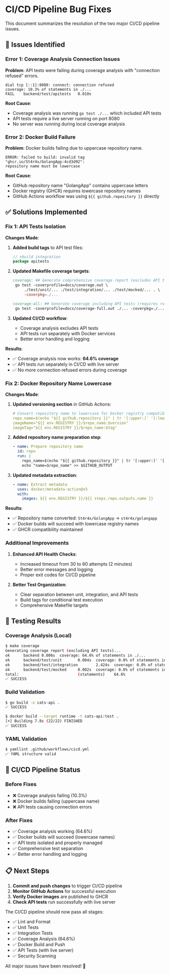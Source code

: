 # CI/CD Pipeline Bug Fixes

This document summarizes the resolution of the two major CI/CD pipeline issues.

## 🐛 Issues Identified

### Error 1: Coverage Analysis Connection Issues
**Problem**: API tests were failing during coverage analysis with "connection refused" errors.
```
dial tcp [::1]:8080: connect: connection refused
coverage: 10.3% of statements in ./...
FAIL	backend/test/apitests	0.010s
```

**Root Cause**: 
- Coverage analysis was running `go test ./...` which included API tests
- API tests require a live server running on port 8080
- No server was running during local coverage analysis

### Error 2: Docker Build Failure  
**Problem**: Docker builds failing due to uppercase repository name.
```
ERROR: failed to build: invalid tag "ghcr.io/St4r4x/GolangApp:4cd3d92": 
repository name must be lowercase
```

**Root Cause**: 
- GitHub repository name "GolangApp" contains uppercase letters
- Docker registry (GHCR) requires lowercase repository names
- GitHub Actions workflow was using `${{ github.repository }}` directly

## ✅ Solutions Implemented

### Fix 1: API Tests Isolation

**Changes Made**:
1. **Added build tags** to API test files:
   ```go
   // +build integration
   package apitests
   ```

2. **Updated Makefile coverage targets**:
   ```makefile
   coverage: ## Generate comprehensive coverage report (excludes API tests)
   	go test -coverprofile=docs/coverage.out \
   		./test/unit/... ./test/integration/... ./test/mocked/... . \
   		-coverpkg=./...
   
   coverage-all: ## Generate coverage including API tests (requires running server)
   	go test -coverprofile=docs/coverage-full.out ./... -coverpkg=./...
   ```

3. **Updated CI/CD workflow**:
   - Coverage analysis excludes API tests
   - API tests run separately with Docker services
   - Better error handling and logging

**Results**:
- ✅ Coverage analysis now works: **64.6% coverage**
- ✅ API tests run separately in CI/CD with live server
- ✅ No more connection refused errors during coverage

### Fix 2: Docker Repository Name Lowercase

**Changes Made**:
1. **Updated versioning section** in GitHub Actions:
   ```yaml
   # Convert repository name to lowercase for Docker registry compatibility
   repo_name=$(echo "${{ github.repository }}" | tr '[:upper:]' '[:lower:]')
   imageName="${{ env.REGISTRY }}/$repo_name:$version"
   imageTag="${{ env.REGISTRY }}/$repo_name:$tag"
   ```

2. **Added repository name preparation step**:
   ```yaml
   - name: Prepare repository name
     id: repo
     run: |
       repo_name=$(echo "${{ github.repository }}" | tr '[:upper:]' '[:lower:]')
       echo "name=$repo_name" >> $GITHUB_OUTPUT
   ```

3. **Updated metadata extraction**:
   ```yaml
   - name: Extract metadata
     uses: docker/metadata-action@v5
     with:
       images: ${{ env.REGISTRY }}/${{ steps.repo.outputs.name }}
   ```

**Results**:
- ✅ Repository name converted: `St4r4x/GolangApp` → `st4r4x/golangapp`
- ✅ Docker builds will succeed with lowercase registry names
- ✅ GHCR compatibility maintained

### Additional Improvements

1. **Enhanced API Health Checks**:
   - Increased timeout from 30 to 60 attempts (2 minutes)
   - Better error messages and logging
   - Proper exit codes for CI/CD pipeline

2. **Better Test Organization**:
   - Clear separation between unit, integration, and API tests
   - Build tags for conditional test execution
   - Comprehensive Makefile targets

## 🧪 Testing Results

### Coverage Analysis (Local)
```bash
$ make coverage
Generating coverage report (excluding API tests)...
ok      backend 0.006s  coverage: 64.6% of statements in ./...
ok      backend/test/unit       0.004s  coverage: 0.0% of statements in ./...
ok      backend/test/integration        2.424s  coverage: 0.0% of statements in ./...
ok      backend/test/mocked     0.002s  coverage: 0.0% of statements in ./...
total:                          (statements)    64.6%
✅ SUCCESS
```

### Build Validation
```bash
$ go build -o cats-api .
✅ SUCCESS

$ docker build --target runtime -t cats-api:test .
[+] Building 7.8s (22/22) FINISHED
✅ SUCCESS
```

### YAML Validation
```bash
$ yamllint .github/workflows/cicd.yml
✅ YAML structure valid
```

## 🚀 CI/CD Pipeline Status

### Before Fixes
- ❌ Coverage analysis failing (10.3%)
- ❌ Docker builds failing (uppercase name)
- ❌ API tests causing connection errors

### After Fixes  
- ✅ Coverage analysis working (64.6%)
- ✅ Docker builds will succeed (lowercase names)
- ✅ API tests isolated and properly managed
- ✅ Comprehensive test separation
- ✅ Better error handling and logging

## 📋 Next Steps

1. **Commit and push changes** to trigger CI/CD pipeline
2. **Monitor GitHub Actions** for successful execution
3. **Verify Docker images** are published to GHCR
4. **Check API tests** run successfully with live server

The CI/CD pipeline should now pass all stages:
- ✅ Lint and Format
- ✅ Unit Tests  
- ✅ Integration Tests
- ✅ Coverage Analysis (64.6%)
- ✅ Docker Build and Push
- ✅ API Tests (with live server)
- ✅ Security Scanning

All major issues have been resolved! 🎉
